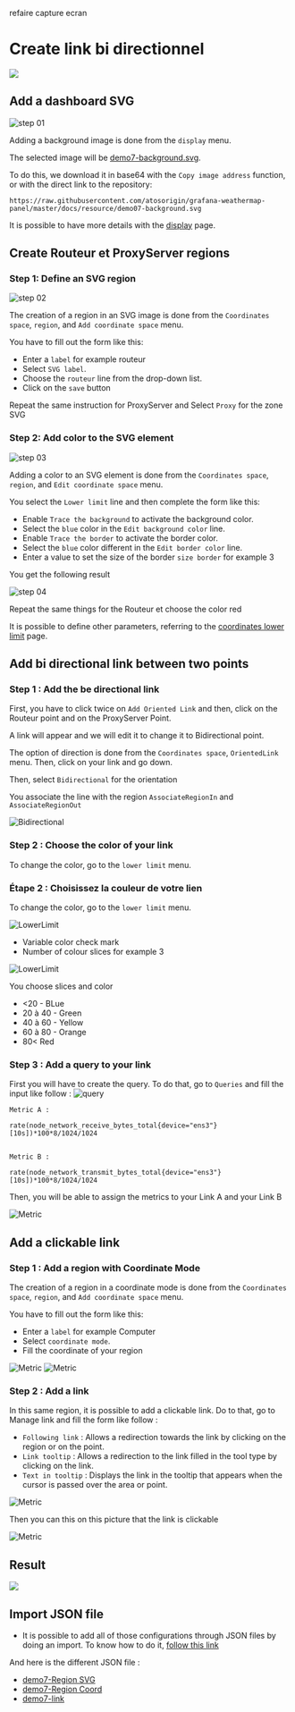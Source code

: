 refaire capture ecran

# Create link bi directionnel

[![](../../screenshots/other/Go-back.png)](README.md)

## Add a dashboard SVG

![step 01](../../screenshots/demo/tutorial07/background.jpg)

Adding a background image is done from the `display` menu.

The selected image will be [demo7-background.svg](../../resource/demo07-background.svg).

To do this, we download it in base64 with the `Copy image address` function, or with the direct link to the repository:

```
https://raw.githubusercontent.com/atosorigin/grafana-weathermap-panel/master/docs/resource/demo07-background.svg
```

It is possible to have more details with the [display](../editor/display.md) page.

## Create Routeur et ProxyServer regions

### Step 1: Define an SVG region

![step 02](../../screenshots/demo/tutorial07/regionsvg.png)

The creation of a region in an SVG image is done from the `Coordinates space`, `region`, and `Add coordinate space` menu.

You have to fill out the form like this:

- Enter a `label` for example routeur
- Select `SVG label`.
- Choose the `routeur` line from the drop-down list.
- Click on the `save` button

Repeat the same instruction for ProxyServer and Select `Proxy` for the zone SVG

### Step 2: Add color to the SVG element

![step 03](../../screenshots/demo/tutorial07/LowerLimitProxy.png)

Adding a color to an SVG element is done from the `Coordinates space`, `region`, and `Edit coordinate space` menu.

You select the `Lower limit` line and then complete the form like this:

- Enable `Trace the background` to activate the background color.
- Select the `blue` color in the `Edit background color` line.
- Enable `Trace the border` to activate the border color.
- Select the `blue` color different in the `Edit border color` line.
- Enter a value to set the size of the border `size border` for example 3

You get the following result

![step 04](../../screenshots/demo/tutorial07/ProxyBleu.png)

Repeat the same things for the Routeur et choose the color red

It is possible to define other parameters, referring to the [coordinates lower limit](../editor/coordinates-lower-limit.md) page.

## Add bi directional link between two points

### Step 1 : Add the be directional link

First, you have to click twice on `Add Oriented Link` and then, click on the Routeur point and on the ProxyServer Point.

A link will appear and we will edit it to change it to Bidirectional point.

The option of direction is done from the `Coordinates space`, `OrientedLink` menu. Then, click on your link and go down.

Then, select `Bidirectional` for the orientation

You associate the line with the region `AssociateRegionIn` and `AssociateRegionOut`

![Bidirectional](../../screenshots/demo/tutorial07/LinkBidirectionnel.png)

### Step 2 : Choose the color of your link

To change the color, go to the `lower limit` menu.

### Étape 2 : Choisissez la couleur de votre lien

To change the color, go to the `lower limit` menu.

![LowerLimit](../../screenshots/demo/tutorial07/LowerLimitLink.png)

- Variable color check mark
- Number of colour slices for example 3

![LowerLimit](../../screenshots/demo/tutorial07/LowerLimitLink.png-next.png)

You choose slices and color

- <20 - BLue
- 20 à 40 - Green
- 40 à 60 - Yellow
- 60 à 80 - Orange
- 80< Red

### Step 3 : Add a query to your link

First you will have to create the query.
To do that, go to `Queries` and fill the input like follow :
![query](../../screenshots/demo/tutorial07/query.png)

```
Metric A :

rate(node_network_receive_bytes_total{device="ens3"}[10s])*100*8/1024/1024


Metric B :

rate(node_network_transmit_bytes_total{device="ens3"}[10s])*100*8/1024/1024
```

Then, you will be able to assign the metrics to your Link A and your Link B

![Metric](../../screenshots/demo/tutorial07/orientedLinkMetric.png)

## Add a clickable link

### Step 1 : Add a region with Coordinate Mode

The creation of a region in a coordinate mode is done from the `Coordinates space`, `region`, and `Add coordinate space` menu.

You have to fill out the form like this:

- Enter a `label` for example Computer
- Select `coordinate mode`.
- Fill the coordinate of your region

![Metric](../../screenshots/demo/tutorial07/zone.png)
![Metric](../../screenshots/demo/tutorial07/CoordonateMode.png)

### Step 2 : Add a link

In this same region, it is possible to add a clickable link.
Do to that, go to Manage link and fill the form like follow :

- `Following link` : Allows a redirection towards the link by clicking on the region or on the point.
- `Link tooltip` : Allows a redirection to the link filled in the tool type by clicking on the link.
- `Text in tooltip` : Displays the link in the tooltip that appears when the cursor is passed over the area or point.

![Metric](../../screenshots/demo/tutorial07/ManegeLink.png)

Then you can this on this picture that the link is clickable

![Metric](../../screenshots/demo/tutorial07/Link-ConvertImage.jpg)

## Result

![](../../screenshots/demo/tutorial07/resultat.png)

## Import JSON file

- It is possible to add all of those configurations through JSON files by doing an import. To know how to do it, [follow this link](../editor/import.md)

And here is the different JSON file :

- [demo7-Region SVG](../../resource/demo07-region-svg.json)
- [demo7-Region Coord](../../resource/demo07-region-coord.json)
- [demo7-link](../../resource/demo07-link.json)
